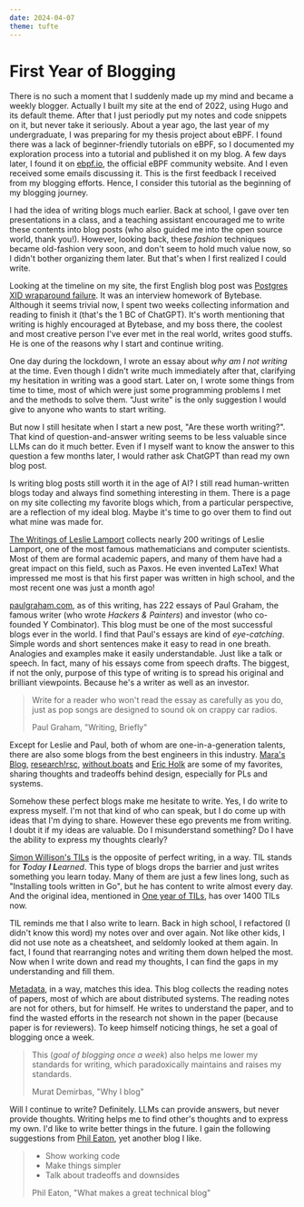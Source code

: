```yaml
---
date: 2024-04-07
theme: tufte
---
```


# First Year of Blogging

<section>

There is no such a moment that I suddenly made up my mind and became a weekly blogger. Actually I built my site at the end of 2022, using Hugo and its default theme. After that I just periodly put my notes and code snippets on it, but never take it seriously. About a year ago, the last year of my undergraduate, I was preparing for my thesis project about eBPF. I found there was a lack of beginner-friendly tutorials on eBPF, so I documented my exploration process into a tutorial and published it on my blog. A few days later, I found it on [ebpf.io](https://ebpf.io), the official eBPF community website. And I even received some emails discussing it. This is the first feedback I received from my blogging efforts. Hence, I consider this tutorial as the beginning of my blogging journey.

I had the idea of writing blogs much earlier. Back at school, I gave over ten presentations in a class, and a teaching assistant encouraged me to write these contents into blog posts (who also guided me into the open source world, thank you!). However, looking back, these _fashion_ techniques became old-fashion very soon, and don't seem to hold much value now, so I didn't bother organizing them later. But that's when I first realized I could write.

Looking at the timeline on my site, the first English blog post was [Postgres XID wraparound failure](https://blog.qsliu.dev/post/postgres-xid-wraparound-failure/). It was an interview homework of Bytebase. Although it seems trivial now, I spent two weeks collecting information and reading to finish it (that's the 1 BC of ChatGPT). It's worth mentioning that writing is highly encouraged at Bytebase, and my boss there, the coolest and most creative person I've ever met in the real world, writes good stuffs. He is one of the reasons why I start and continue writing.

One day during the lockdown, I wrote an essay about _why am I not writing_ at the time. Even though I didn't write much immediately after that, clarifying my hesitation in writing was a good start. Later on, I wrote some things from time to time, most of which were just some programming problems I met and the methods to solve them. "Just write" is the only suggestion I would give to anyone who wants to start writing.

But now I still hesitate when I start a new post, "Are these worth writing?". That kind of question-and-answer writing seems to be less valuable since LLMs can do it much better. Even if I myself want to know the answer to this question a few months later, I would rather ask ChatGPT than read my own blog post.

</section>

<section>

Is writing blog posts still worth it in the age of AI? I still read human-written blogs today and always find something interesting in them. There is a page on my site collecting my favorite blogs which, from a particular perspective, are a reflection of my ideal blog. Maybe it's time to go over them to find out what mine was made for.

[The Writings of Leslie Lamport] collects nearly 200 writings of Leslie Lamport, one of the most famous mathematicians and computer scientists. Most of them are formal academic papers, and many of them have had a great impact on this field, such as Paxos. He even invented LaTex! What impressed me most is that his first paper was written in high school, and the most recent one was just a month ago!

[paulgraham.com], as of this writing, has 222 essays of Paul Graham, the famous writer (who wrote _Hackers & Painters_) and investor (who co-founded Y Combinator). This blog must be one of the most successful blogs ever in the world. I find that Paul's essays are kind of _eye-catching_. Simple words and short sentences make it easy to read in one breath. Analogies and examples make it easily understandable. Just like a talk or speech. In fact, many of his essays come from speech drafts. The biggest, if not the only, purpose of this type of writing is to spread his original and brilliant viewpoints. Because he's a writer as well as an investor.

<div class="epigraph">

> Write for a reader who won't read the essay as carefully as you do, just as pop songs are designed to sound ok on crappy car radios.
>
> <footer>Paul Graham, "Writing, Briefly"</footer>

</div>

Except for Leslie and Paul, both of whom are one-in-a-generation talents, there are also some blogs from the best engineers in this industry. [Mara's Blog], [research!rsc], [without.boats] and [Eric Holk] are some of my favorites, sharing thoughts and tradeoffs behind design, especially for PLs and systems.

Somehow these perfect blogs make me hesitate to write. Yes, I do write to express myself. I'm not that kind of who can speak, but I do come up with ideas that I'm dying to share. However these ego prevents me from writing. I doubt it if my ideas are valuable. Do I misunderstand something? Do I have the ability to express my thoughts clearly?

[Simon Willison's TILs] is the opposite of perfect writing, in a way. TIL stands for _**T**oday **I** **L**earned_. This type of blogs drops the barrier and just writes something you learn today. Many of them are just a few lines long, such as "Installing tools written in Go", but he has content to write almost every day. And the original idea, mentioned in [One year of TILs], has over 1400 TILs now.

TIL reminds me that I also write to learn. Back in high school, I refactored (I didn't know this word) my notes over and over again. Not like other kids, I did not use note as a cheatsheet, and seldomly looked at them again. In fact, I found that rearranging notes and writing them down helped the most. Now when I write down and read my thoughts, I can find the gaps in my understanding and fill them.

[Metadata], in a way, matches this idea. This blog collects the reading notes of papers, most of which are about distributed systems. The reading notes are not for others, but for himself. He writes to understand the paper, and to find the wasted efforts in the research not shown in the paper (because paper is for reviewers). To keep himself noticing things, he set a goal of blogging once a week.

<div class="epigraph">

> This (_goal of blogging once a week_) also helps me lower my standards for writing, which paradoxically maintains and raises my standards.
>
> <footer>Murat Demirbas, "Why I blog"</footer>

</div>

Will I continue to write? Definitely. LLMs can provide answers, but never provide thoughts. Writing helps me to find other's thoughts and to express my own. I'd like to write better things in the future. I gain the following suggestions from [Phil Eaton], yet another blog I like.

<div class="epigraph">

> - Show working code
> - Make things simpler
> - Talk about tradeoffs and downsides
> <footer>Phil Eaton, "What makes a great technical blog"</footer>

</div>

</section>

[The Writings of Leslie Lamport]: https://lamport.azurewebsites.net/pubs/pubs.html
[paulgraham.com]: https://www.paulgraham.com/index.html
[Mara's Blog]: https://blog.m-ou.se/
[research!rsc]: https://research.swtch.com/
[without.boats]: https://without.boats/
[Eric Holk]: https://theincredibleholk.org/
[Simon Willison's TILs]: https://til.simonwillison.net/
[One year of TILs]: https://simonwillison.net/2021/May/2/one-year-of-tils/
[Metadata]: https://muratbuffalo.blogspot.com/
[Phil Eaton]: https://eatonphil.com/
